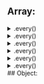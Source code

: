 ## Array:
<details>
  <summary>.every()</summary>
  <p>
    
    [12, 5, 8, 130, 44].every(elem => elem >= 10) // false ; all els above 10
    
  </p>
</details>
<details>
  <summary>.every()</summary>
  <p>
    
    [12, 5, 8, 130, 44].every(elem => elem >= 10) // false ; all els above 10
    
  </p>
</details>
<details>
  <summary>.every()</summary>
  <p>
    
    [12, 5, 8, 130, 44].every(elem => elem >= 10) // false ; all els above 10
    
  </p>
</details>
<details>
  <summary>.every()</summary>
  <p>
    
    [12, 5, 8, 130, 44].every(elem => elem >= 10) // false ; all els above 10
    
  </p>
</details>
<details>
  <summary>.every()</summary>
  <p>
    
    [12, 5, 8, 130, 44].every(elem => elem >= 10) // false ; all els above 10
    
  </p>
</details>
<details>
  <summary>.every()</summary>
  <p>
    
    [12, 5, 8, 130, 44].every(elem => elem >= 10) // false ; all els above 10
    
  </p>
</details>
## Object:
